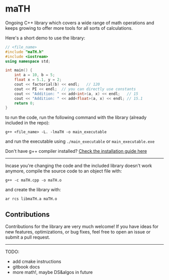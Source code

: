 # maTH
Ongoing C++ library which covers a wide range of math operations and keeps growing to offer more tools for all sorts of calculations.

Here's a short demo to use the library:
```cpp
// <file_name>
#include "maTH.h"
#include <iostream>
using namespace std;

int main() {
    int a = 10, b = 5;
    float x = 5.1, y = 2;
    cout << factorial(b) << endl;   // 120
    cout << PI << endl;  // you can directly use constants
    cout << "Addition: " << add<int>(a, x) << endl;   // 15
    cout << "Addition: " << add<float>(a, x) << endl; // 15.1
    return 0;
}
```
to run the code, run the following command with the library (already included in the repo):
```console
g++ <file_name> -L. -lmaTH -o main_executable
```
and run the executable using ```./main_executable``` or ```main_executable.exe```

Don't have g++ compiler installed? [Check the installation guide here](https://code.visualstudio.com/docs/cpp/config-mingw)
___

Incase you're changing the code and the included library doesn't work anymore, compile the source code to an object file with:
```console
g++ -c maTH.cpp -o maTH.o
```
and create the library with:
```console
ar rcs libmaTH.a maTH.o
```

## Contributions
Contributions for the library are very much welcome! If you have ideas for new features, optimizations, or bug fixes, feel free to open an issue or submit a pull request.
___
TODO:
- add cmake instructions
- gitbook docs
- more math!, maybe DS&algos in future
